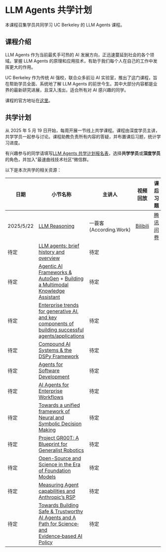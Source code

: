 # LLM Agents 共学计划

本课程召集学员共同学习 UC Berkeley 的 LLM Agents 课程。

## 课程介绍

LLM Agents 作为当前最炙手可热的 AI 发展方向，正迅速蔓延到社会的各个领域。掌握 LLM Agents 的原理和应用技术，有助于我们每个人在自己的工作中发挥更大的作用。

UC Berkeley 作为传统 AI 强校，联合众多前沿 AI 实验室，推出了这门课程，旨在帮助学员全面、系统地了解 LLM Agents 的前世今生。其中大部分内容都是业界的最新研究进展，且深入浅出，适合所有对 AI 感兴趣的同学。

课程的官方地址在[这里](https://llmagents-learning.org/f24)。

## 共学计划

从 2025 年 5 月 19 日开始，每周开展一节线上共学课程。课程由深度学员主讲，共学学员一起参与讨论。课程助教负责所有内容的答疑，并布置课后习题，统计学习进度。

有兴趣参与的同学请填写[LLM Agents 共学计划报名表](https://docs.qq.com/form/page/DTWxtR3BrcmVFZVFa)，选择**共学学员**或**深度学员**的角色，并加入”最速曲线技术社区“微信群。

以下是本次共学的相关资源：

| 日期 | 小节名称 | 主讲人 | 视频回放 | 课后习题 |
|---|---|---|---|---|
|2025/5/22| [LLM Reasoning](https://rdi.berkeley.edu/llm-agents-mooc/slides/llm-reasoning.pdf) | 一蓑客 (According.Work) | [Bilibili](https://www.bilibili.com/video/BV13YjEzhEWD/?share_source=copy_web&vd_source=3f258476a6487ba5ca6427ce85ef2d5f) | [腾讯问卷](https://docs.qq.com/form/page/DTWRUYm5TdENOb1Fn)
| 待定 | [LLM agents: brief history and overview](https://rdi.berkeley.edu/llm-agents-mooc/slides/llm_agent_history.pdf) | 待定 |  |  |
| 待定 | [Agentic AI Frameworks & AutoGen](https://rdi.berkeley.edu/llm-agents-mooc/slides/autogen.pdf) + [Building a Multimodal Knowledge Assistant](https://rdi.berkeley.edu/llm-agents-mooc/slides/MKA.pdf) | 待定 |  |
| 待定 | [Enterprise trends for generative AI, and key components of building successful agents/applications](https://rdi.berkeley.edu/llm-agents-mooc/slides/Burak_slides.pdf) | 待定 |  |
| 待定 | [Compound AI Systems & the DSPy Framework](https://rdi.berkeley.edu/llm-agents-mooc/slides/dspy_lec.pdf) | 待定 |  |
| 待定 | [Agents for Software Development](https://rdi.berkeley.edu/llm-agents-mooc/slides/neubig24softwareagents.pdf) | 待定 |  |
| 待定 | [AI Agents for Enterprise Workflows](https://rdi.berkeley.edu/llm-agents-mooc/slides/agentworkflows.pdf) | 待定 |  |
| 待定 | [Towards a unified framework of Neural and Symbolic Decision Making](https://rdi.berkeley.edu/llm-agents-mooc/slides/102824-yuandongtian.pdf) | 待定 |  |
| 待定 | [Project GR00T: A Blueprint for Generalist Robotics](https://rdi.berkeley.edu/llm-agents/assets/jimfangr00t.pdf) | 待定 |  |
| 待定 | [Open-Source and Science in the Era of Foundation Models](https://rdi.berkeley.edu/llm-agents-mooc/slides/percyliang.pdf) | 待定 |  |
| 待定 | [Measuring Agent capabilities and Anthropic’s RSP](https://rdi.berkeley.edu/llm-agents-mooc/slides/antrsp.pdf) | 待定 |  |
| 待定 | [Towards Building Safe & Trustworthy AI Agents and A Path for Science‑ and Evidence‑based AI Policy](https://rdi.berkeley.edu/llm-agents/assets/dawn-agent-safety.pdf) | 待定 |  |
